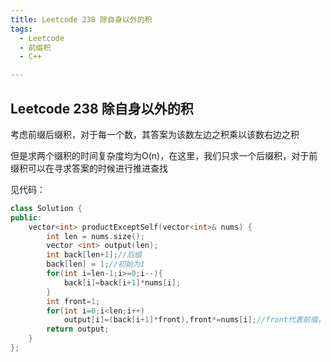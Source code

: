 ```yaml
---
title: Leetcode 238 除自身以外的积
tags:
  - Leetcode
  - 前缀积
  - C++

---
```


## Leetcode 238 除自身以外的积

考虑前缀后缀积，对于每一个数，其答案为该数左边之积乘以该数右边之积

但是求两个缀积的时间复杂度均为O(n)，在这里，我们只求一个后缀积，对于前缀积可以在寻求答案的时候进行推进查找

见代码：

```c++
class Solution {
public:
    vector<int> productExceptSelf(vector<int>& nums) {
        int len = nums.size();
        vector <int> output(len);
        int back[len+1];//后缀
        back[len] = 1;//初始为1
        for(int i=len-1;i>=0;i--){
            back[i]=back[i+1]*nums[i];
        }
        int front=1;
        for(int i=0;i<len;i++)
            output[i]=(back[i+1]*front),front*=nums[i];//front代表前缀，在不断更新
        return output;
    }
};
```



